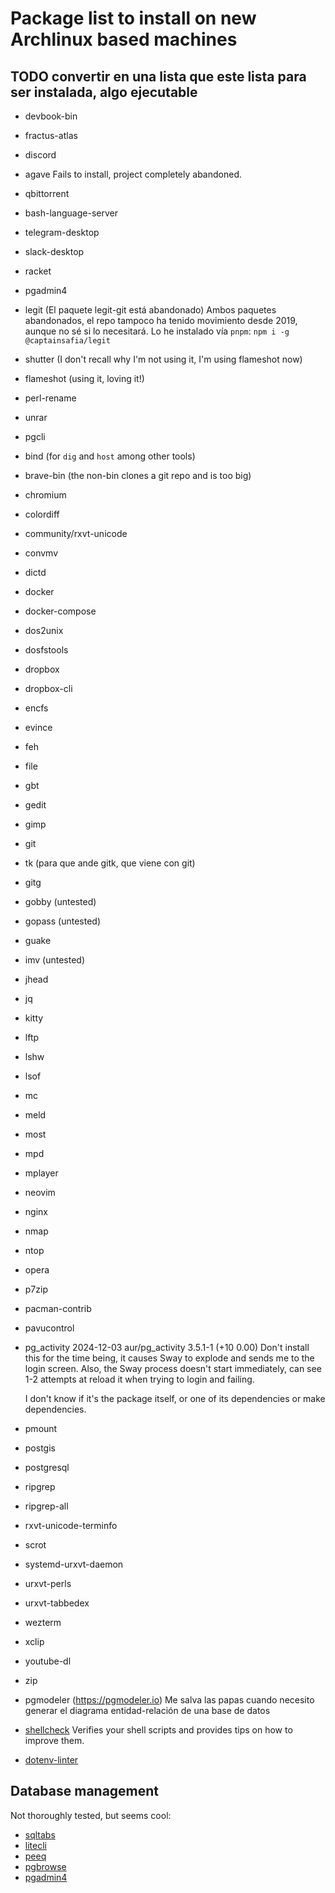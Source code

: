 # Package list to install on new Archlinux based machines

## TODO convertir en una lista que este lista para ser instalada, algo ejecutable

- devbook-bin
- fractus-atlas
- discord
- agave
  Fails to install, project completely abandoned.
- qbittorrent
- bash-language-server
- telegram-desktop
- slack-desktop
- racket
- pgadmin4
- legit (El paquete legit-git está abandonado)
  Ambos paquetes abandonados, el repo tampoco ha tenido movimiento desde 2019, aunque no sé si lo necesitará.
  Lo he instalado vía `pnpm`: `npm i -g @captainsafia/legit`

- shutter (I don't recall why I'm not using it, I'm using flameshot now)
- flameshot (using it, loving it!)
- perl-rename
- unrar
- pgcli
- bind (for `dig` and `host` among other tools)
- brave-bin (the non-bin clones a git repo and is too big)
- chromium
- colordiff
- community/rxvt-unicode
- convmv
- dictd
- docker
- docker-compose
- dos2unix
- dosfstools
- dropbox
- dropbox-cli
- encfs
- evince
- feh
- file
- gbt
- gedit
- gimp
- git
- tk (para que ande gitk, que viene con git)
- gitg
- gobby (untested)
- gopass (untested)
- guake
- imv (untested)
- jhead
- jq
- kitty
- lftp
- lshw
- lsof
- mc
- meld
- most
- mpd
- mplayer
- neovim
- nginx
- nmap
- ntop
- opera
- p7zip
- pacman-contrib
- pavucontrol

- pg_activity
  2024-12-03
  aur/pg_activity 3.5.1-1 (+10 0.00)
  Don't install this for the time being, it causes Sway to explode and sends me to the login screen. Also, the Sway process doesn't start immediately, can see 1-2 attempts at reload it when trying to login and failing.

  I don't know if it's the package itself, or one of its dependencies or make dependencies.

- pmount
- postgis
- postgresql
- ripgrep
- ripgrep-all
- rxvt-unicode-terminfo
- scrot
- systemd-urxvt-daemon
- urxvt-perls
- urxvt-tabbedex
- wezterm
- xclip
- youtube-dl
- zip
- pgmodeler (https://pgmodeler.io)
  Me salva las papas cuando necesito generar el diagrama entidad-relación de una base de datos
- [shellcheck](https://www.shellcheck.net)
  Verifies your shell scripts and provides tips on how to improve them.
- [dotenv-linter](https://dotenv-linter.github.io/)

## Database management
Not thoroughly tested, but seems cool:

- [sqltabs](https://www.sqltabs.com/)
- [litecli](https://github.com/dbcli/litecli)
- [peeq](https://github.com/dbhowell/peeq)
- [pgbrowse](https://github.com/Geballin/PgBrowse)
- [pgadmin4](https://www.pgadmin.org/)
